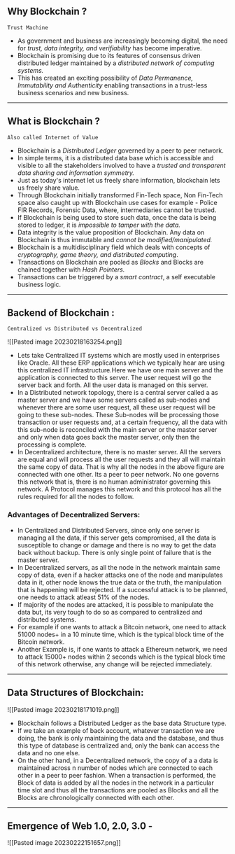 ## Why Blockchain ?
	Trust Machine
- As government and business are increasingly becoming digital, the need for *trust, data integrity, and verifiability* has become imperative.
- Blockchain is promising due to its features of consensus driven distributed ledger maintained by a *distributed network of computing systems.*
- This has created an exciting possibility of *Data Permanence, Immutability and Authenticity* enabling transactions in a trust-less business scenarios and new business.
***
## What is Blockchain ?
	Also called Internet of Value

- Blockchain is a *Distributed Ledger* governed by a peer to peer network.
- In simple terms, it is a distributed data base which is accessible and visible to all the stakeholders involved to have a *trusted and transparent data sharing and information symmetry.*
- Just as today's internet let us freely share information, blockchain lets us freely share value.
- Through Blockchain initially transformed Fin-Tech space, Non Fin-Tech space also caught up with Blockchain use cases for example - Police FIR Records, Forensic Data, where, intermediaries cannot be trusted.
- If Blockchain is being used to store such data, once the data is being stored to ledger, it is *impossible to tamper with the data.*
- Data integrity is the value proposition of Blockchain. Any data on Blockchain is thus immutable and *cannot be modified/manipulated.*
- Blockchain is a multidisciplinary field which deals with concepts of *cryptography, game theory, and distributed computing*.
- Transactions on Blockchain are pooled as *Blocks* and Blocks are chained together with *Hash Pointers.*
- Transactions can be triggered by a *smart contract*, a self executable business logic.
***
## Backend of Blockchain :
	Centralized vs Distributed vs Decentralized

![[Pasted image 20230218163254.png]]

- Lets take Centralized IT systems which are mostly used in enterprises like Oracle. All these ERP applications which we typically hear are using this centralized IT infrastructure.Here we have one main server and the application is connected to this server. The user request will go the server back and forth. All the user data is managed on this server.
- In a Distributed network topology, there is a central server called a as master server and we have some servers called as sub-nodes and whenever there are some user request, all these user request will be going to these sub-nodes. These Sub-nodes will be processing those transaction or user requests and, at a certain frequency, all the data with this sub-node is reconciled with the main server or the master server and only when data goes back the master server, only then the processing is complete.
- In Decentralized architecture, there is no master server. All the servers are equal and will process all the user requests and they all will maintain the same copy of data. That is why all the nodes in the above figure are connected with one other. Its a peer to peer network. No one governs this network that is, there is no human administrator governing this network. A Protocol manages this network and this protocol has all the rules required for all the nodes to follow.

### Advantages of Decentralized Servers:

- In Centralized and Distributed Servers, since only one server is managing all the data, if this server gets compromised, all the data is susceptible to change or damage and there is no way to get the data back without backup. There is only single point of failure that is the master server.
- In Decentralized servers, as all the node in the network maintain same copy of data, even if a hacker attacks one of the node and manipulates data in it, other node knows the true data or the truth, the manipulation that is happening will be rejected. If a successful attack is to be planned, one needs to attack atleast 51% of the nodes.
- If majority of the nodes are attacked, it is possible to manipulate the data but, its very tough to do so as compared to centralized and distributed systems.
- For example if one wants to attack a Bitcoin network, one need to attack 51000 nodes+ in a 10 minute time, which is the typical block time of the Bitcoin network.
- Another Example is, if one wants to attack a Ethereum network, we need to attack 15000+ nodes within 2 seconds which is the typical block time of this network otherwise, any change will be rejected immediately.
***
## Data Structures of Blockchain:

![[Pasted image 20230218171019.png]]

- Blockchain follows a Distributed Ledger as the base data Structure type.
- If we take an example of back account, whatever transaction we are doing, the bank is only maintaining the data and the database, and thus this type of database is centralized and, only the bank can access the data and no one else.
- On the other hand, in a Decentralized network, the copy of a a data is maintained across n number of nodes which are connected to each other in a peer to peer fashion. When a transaction is performed, the Block of data is added by all the nodes in the network in a particular time slot and thus all the transactions are pooled as Blocks and all the Blocks are chronologically connected with each other.
***
## Emergence of Web 1.0, 2.0, 3.0 -

![[Pasted image 20230222151657.png]]

